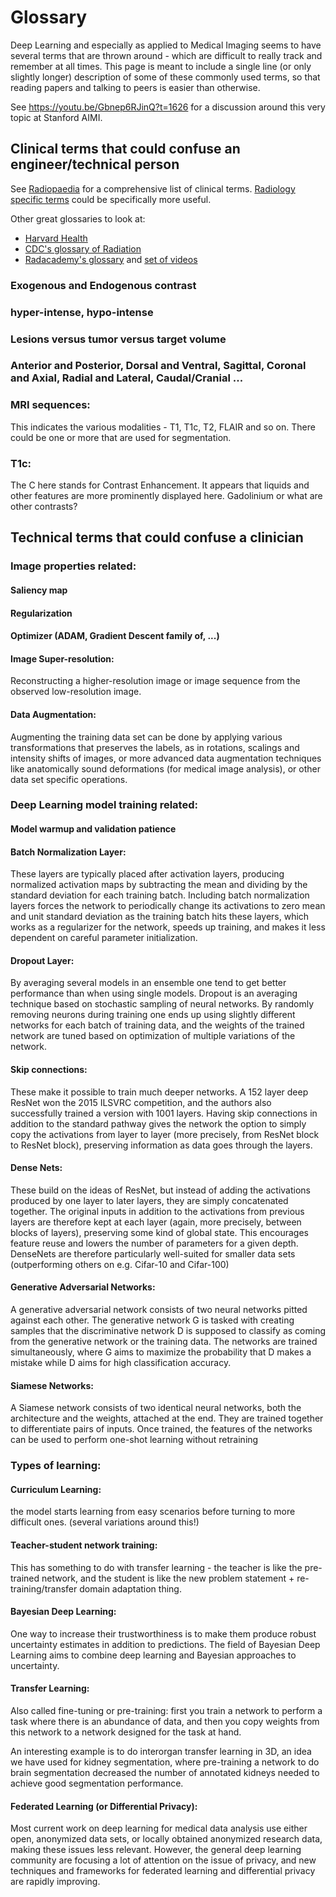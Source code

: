 # Glossary

Deep Learning and especially as applied to Medical Imaging seems to have several terms that are thrown around - which are difficult to really track and remember at all times. This page is meant to include a single line (or only slightly longer) description of some of these commonly used terms, so that reading papers and talking to peers is easier than otherwise.

See https://youtu.be/Gbnep6RJinQ?t=1626 for a discussion around this very topic at Stanford AIMI.

## Clinical terms that could confuse an engineer/technical person

See [Radiopaedia](https://radiopaedia.org/search) for a comprehensive list of clinical terms. [Radiology specific terms](https://radiopaedia.org/articles/terms-used-in-radiology) could be specifically more useful.

Other great glossaries to look at: 

* [Harvard Health](https://www.health.harvard.edu/a-through-c)
* [CDC's glossary of Radiation](https://emergency.cdc.gov/radiation/pdf/glossary.pdf)
* [Radacademy's glossary](https://www.asrt.org/radcademy/glossary) and [set of videos](https://www.asrt.org/radcademy/videos)

### Exogenous and Endogenous contrast

### hyper-intense, hypo-intense

### Lesions versus tumor versus target volume

### Anterior and Posterior, Dorsal and Ventral, Sagittal, Coronal and Axial, Radial and Lateral, Caudal/Cranial ...

### MRI sequences:
This indicates the various modalities - T1, T1c, T2, FLAIR and so on. There could be one or more that are used for segmentation.

### T1c:
The C here stands for Contrast Enhancement. It appears that liquids and other features are more prominently displayed here. Gadolinium or what are other contrasts? 

## Technical terms that could confuse a clinician

### Image properties related:

#### Saliency map

#### Regularization

#### Optimizer (ADAM, Gradient Descent family of, ...)

#### Image Super-resolution:
Reconstructing a higher-resolution image or image sequence from the observed low-resolution image.

#### Data Augmentation:
Augmenting the training data set can be done by applying various transformations that preserves the labels, as in rotations, scalings and intensity shifts of images, or more advanced data augmentation techniques like anatomically sound deformations (for medical image analysis), or other data set specific operations.

### Deep Learning model training related:

#### Model warmup and validation patience

#### Batch Normalization Layer:
These layers are typically placed after activation layers, producing normalized activation maps by subtracting the mean and dividing by the standard deviation for each training batch. Including batch normalization layers forces the network to periodically change its activations to zero mean and unit standard deviation as the training batch hits these layers, which works as a regularizer for the network, speeds up training, and makes it less dependent on careful parameter initialization. 

#### Dropout Layer:
By averaging several models in an ensemble one tend to get better performance than when using single models. Dropout is an averaging technique based on stochastic sampling of neural networks. By randomly removing neurons during training one ends up using slightly different networks for each batch of training data, and the weights of the trained network are tuned based on optimization of multiple variations of the network.

#### Skip connections:
These make it possible to train much deeper networks. A 152 layer deep ResNet won the 2015 ILSVRC competition, and the authors also successfully trained a version with 1001 layers. Having skip connections in addition to the standard pathway gives the network the option to simply copy the activations from layer to layer (more precisely, from ResNet block to ResNet block), preserving information as data goes through the layers.

#### Dense Nets:
These build on the ideas of ResNet, but instead of adding the activations produced by one layer to later layers, they are simply concatenated together. The original inputs in addition to the activations from previous layers are therefore kept at each layer (again, more precisely, between blocks of layers), preserving some kind of global state. This encourages feature reuse and lowers the number of parameters for a given depth. DenseNets are therefore particularly well-suited for smaller data sets (outperforming others on e.g. Cifar-10 and Cifar-100)

#### Generative Adversarial Networks:
A generative adversarial network consists of two neural networks pitted against each other. The generative network G is tasked with creating samples that the discriminative network D is supposed to classify as coming from the generative network or the training data. The networks are trained simultaneously, where G aims to maximize the probability that D makes a mistake while D aims for high classification accuracy.

#### Siamese Networks:
A Siamese network consists of two identical neural networks, both the architecture and the weights, attached at the end. They are trained together to differentiate pairs of inputs. Once trained, the features of the networks can be used to perform one-shot learning without retraining

### Types of learning:

#### Curriculum Learning: 
the model starts learning from easy scenarios before turning to more difficult ones. (several variations around this!)

#### Teacher-student network training:
This has something to do with transfer learning - the teacher is like the pre-trained network, and the student is like the new problem statement + re-training/transfer domain adaptation thing.

#### Bayesian Deep Learning:
One way to increase their trustworthiness is to make them produce robust uncertainty estimates in addition to predictions. The field of Bayesian Deep Learning aims to
combine deep learning and Bayesian approaches to uncertainty. 

#### Transfer Learning: 
Also called fine-tuning or pre-training: first you train a network to perform a task where there is an abundance of data, and then you copy weights from this network to a network designed for the task at hand.

An interesting example is to do interorgan transfer learning in 3D, an idea we have used for kidney segmentation, where pre-training a network to do brain segmentation decreased the number of annotated kidneys needed to achieve good segmentation performance. 

#### Federated Learning (or Differential Privacy): 
Most current work on deep learning for medical data analysis use either open, anonymized data sets, or locally obtained anonymized research data, making these issues less relevant. However, the general deep learning community are focusing a lot of attention on the issue of privacy, and new techniques and frameworks for federated learning and differential privacy are rapidly improving. 
